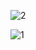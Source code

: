 ![2](https://github.com/user-attachments/assets/29ca9aba-ef60-4b9d-97ef-ed7ff95b1f24)

![1](https://github.com/user-attachments/assets/45707250-730f-4eb2-8845-b560bd7d1387)
